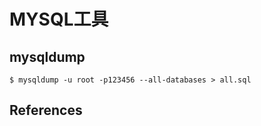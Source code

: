 # MYSQL工具

## mysqldump

```
$ mysqldump -u root -p123456 --all-databases > all.sql
```

## References